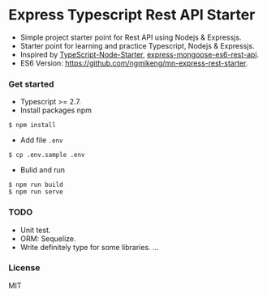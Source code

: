 Express Typescript Rest API Starter
===
- Simple project starter point for Rest API using Nodejs & Expressjs.
- Starter point for learning and practice Typescript, Nodejs & Expressjs.
- Inspired by [TypeScript-Node-Starter](https://github.com/Microsoft/TypeScript-Node-Starter), [express-mongoose-es6-rest-api](https://github.com/KunalKapadia/express-mongoose-es6-rest-api).
- ES6 Version: https://github.com/ngmikeng/mn-express-rest-starter.

### Get started
- Typescript >= 2.7.
- Install packages npm
```shell
$ npm install 
```
- Add file `.env`
```shell
$ cp .env.sample .env
```
- Bulid and run
```shell
$ npm run build
$ npm run serve 
```

### TODO
- Unit test.
- ORM: Sequelize.
- Write definitely type for some libraries.
...

### License
MIT
